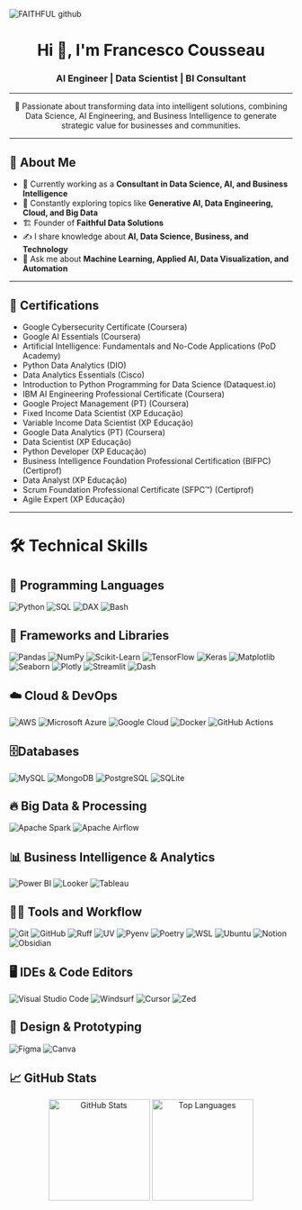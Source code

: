 ![FAITHFUL github](https://github.com/admfrancescousseau/admfrancescousseau/assets/112359213/fe24de94-689d-4fcd-9232-997df9343376)

<h1 align="center">Hi 👋, I'm Francesco Cousseau</h1>
<h3 align="center">AI Engineer | Data Scientist | BI Consultant </h3>

---

<p align="center">
 🚀 Passionate about transforming data into intelligent solutions, combining Data Science, AI Engineering, and Business Intelligence to generate strategic value for businesses and communities.
</p>

---

## 🌟 About Me

- 🔭 Currently working as a **Consultant in Data Science, AI, and Business Intelligence**
- 🌱 Constantly exploring topics like **Generative AI, Data Engineering, Cloud, and Big Data**
- 🏗️ Founder of **Faithful Data Solutions**
- ✍️ I share knowledge about **AI, Data Science, Business, and Technology**
- 💬 Ask me about **Machine Learning, Applied AI, Data Visualization, and Automation**

---

## 📜 Certifications

- Google Cybersecurity Certificate (Coursera)
- Google AI Essentials (Coursera)
- Artificial Intelligence: Fundamentals and No-Code Applications (PoD Academy)
- Python Data Analytics (DIO)
- Data Analytics Essentials (Cisco)
- Introduction to Python Programming for Data Science (Dataquest.io)
- IBM AI Engineering Professional Certificate (Coursera)
- Google Project Management (PT) (Coursera)
- Fixed Income Data Scientist (XP Educação)
- Variable Income Data Scientist (XP Educação)
- Google Data Analytics (PT) (Coursera)
- Data Scientist (XP Educação)
- Python Developer (XP Educação)
- Business Intelligence Foundation Professional Certification (BIFPC) (Certiprof)
- Data Analyst (XP Educação)
- Scrum Foundation Professional Certificate (SFPC™) (Certiprof)
- Agile Expert (XP Educação)

---

# 🛠️ Technical Skills


## 🚀 Programming Languages
![Python](https://img.shields.io/badge/Python-3776AB?style=for-the-badge&logo=python&logoColor=white)
![SQL](https://img.shields.io/badge/SQL-4479A1?style=for-the-badge&logo=postgresql&logoColor=white)
![DAX](https://img.shields.io/badge/DAX-0175C2?style=for-the-badge&logo=powerbi&logoColor=white)
![Bash](https://img.shields.io/badge/Bash-4EAA25?style=for-the-badge&logo=gnubash&logoColor=white)

## 🔧 Frameworks and Libraries
![Pandas](https://img.shields.io/badge/Pandas-150458?style=for-the-badge&logo=pandas&logoColor=white)
![NumPy](https://img.shields.io/badge/Numpy-013243?style=for-the-badge&logo=numpy&logoColor=white)
![Scikit-Learn](https://img.shields.io/badge/Scikit--Learn-FF6F00?style=for-the-badge&logo=scikit-learn&logoColor=white)
![TensorFlow](https://img.shields.io/badge/TensorFlow-FF6F00?style=for-the-badge&logo=tensorflow&logoColor=white)
![Keras](https://img.shields.io/badge/Keras-D00000?style=for-the-badge&logo=keras&logoColor=white)
![Matplotlib](https://img.shields.io/badge/Matplotlib-3776AB?style=for-the-badge&logo=python&logoColor=white)
![Seaborn](https://img.shields.io/badge/Seaborn-3776AB?style=for-the-badge&logo=python&logoColor=white)
![Plotly](https://img.shields.io/badge/Plotly-3F4F75?style=for-the-badge&logo=plotly&logoColor=white)
![Streamlit](https://img.shields.io/badge/Streamlit-FF4B4B?style=for-the-badge&logo=streamlit&logoColor=white)
![Dash](https://img.shields.io/badge/Dash-003A70?style=for-the-badge&logo=plotly&logoColor=white)

## ☁️ Cloud & DevOps
![AWS](https://img.shields.io/badge/AWS-232F3E?style=for-the-badge&logo=amazonaws&logoColor=white)
![Microsoft Azure](https://img.shields.io/badge/Azure-0078D4?style=for-the-badge&logo=microsoftazure&logoColor=white)
![Google Cloud](https://img.shields.io/badge/GCP-4285F4?style=for-the-badge&logo=googlecloud&logoColor=white)
![Docker](https://img.shields.io/badge/Docker-2496ED?style=for-the-badge&logo=docker&logoColor=white)
![GitHub Actions](https://img.shields.io/badge/GitHub%20Actions-2088FF?style=for-the-badge&logo=githubactions&logoColor=white)

## 🗄️Databases
![MySQL](https://img.shields.io/badge/MySQL-4479A1?style=for-the-badge&logo=mysql&logoColor=white)
![MongoDB](https://img.shields.io/badge/MongoDB-47A248?style=for-the-badge&logo=mongodb&logoColor=white)
![PostgreSQL](https://img.shields.io/badge/PostgreSQL-336791?style=for-the-badge&logo=postgresql&logoColor=white)
![SQLite](https://img.shields.io/badge/SQLite-003B57?style=for-the-badge&logo=sqlite&logoColor=white)

## 🔥 Big Data & Processing
![Apache Spark](https://img.shields.io/badge/Apache%20Spark-E25A1C?style=for-the-badge&logo=apachespark&logoColor=white)
![Apache Airflow](https://img.shields.io/badge/Apache%20Airflow-017CEE?style=for-the-badge&logo=apacheairflow&logoColor=white)

## 📊 Business Intelligence & Analytics
![Power BI](https://img.shields.io/badge/Power%20BI-F2C811?style=for-the-badge&logo=powerbi&logoColor=black)
![Looker](https://img.shields.io/badge/Looker-4285F4?style=for-the-badge&logo=looker&logoColor=white)
![Tableau](https://img.shields.io/badge/Tableau-E97627?style=for-the-badge&logo=tableau&logoColor=white)

## 👨‍💻 Tools and Workflow
![Git](https://img.shields.io/badge/Git-F05032?style=for-the-badge&logo=git&logoColor=white)
![GitHub](https://img.shields.io/badge/GitHub-181717?style=for-the-badge&logo=github&logoColor=white)
![Ruff](https://img.shields.io/badge/Ruff-000000?style=for-the-badge&logo=python&logoColor=white)
![UV](https://img.shields.io/badge/UV-4B8BBE?style=for-the-badge&logo=python&logoColor=white)
![Pyenv](https://img.shields.io/badge/Pyenv-3776AB?style=for-the-badge&logo=python&logoColor=white)
![Poetry](https://img.shields.io/badge/Poetry-60A5FA?style=for-the-badge&logo=python&logoColor=white)
![WSL](https://img.shields.io/badge/WSL-0078D4?style=for-the-badge&logo=windows&logoColor=white)
![Ubuntu](https://img.shields.io/badge/Ubuntu-E95420?style=for-the-badge&logo=ubuntu&logoColor=white)
![Notion](https://img.shields.io/badge/Notion-000000?style=for-the-badge&logo=notion&logoColor=white)
![Obsidian](https://img.shields.io/badge/Obsidian-483699?style=for-the-badge&logo=obsidian&logoColor=white)


## 🖥️ IDEs & Code Editors
![Visual Studio Code](https://img.shields.io/badge/VSCode-007ACC?style=for-the-badge&logo=visualstudiocode&logoColor=white)
![Windsurf](https://img.shields.io/badge/Windsurf-00ADEF?style=for-the-badge&logo=windy&logoColor=white)
![Cursor](https://img.shields.io/badge/Cursor-4B8BBE?style=for-the-badge&logo=cursor&logoColor=white)
![Zed](https://img.shields.io/badge/Zed-FF4500?style=for-the-badge&logo=zed&logoColor=white)


## 🎨 Design & Prototyping
![Figma](https://img.shields.io/badge/Figma-F24E1E?style=for-the-badge&logo=figma&logoColor=white)
![Canva](https://img.shields.io/badge/Canva-00C4CC?style=for-the-badge&logo=canva&logoColor=white)


## 📈 GitHub Stats

<p align="center">
  <img height="180em" src="https://github-readme-stats.vercel.app/api?username=francescousseau&show_icons=true&theme=blueberry&hide_border=false&border_radius=10" alt="GitHub Stats"/>
  <img height="180em" src="https://github-readme-stats.vercel.app/api/top-langs/?username=francescousseau&layout=compact&theme=blueberry&hide_border=false&border_radius=10" alt="Top Languages"/>
</p>




